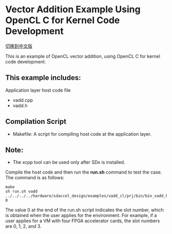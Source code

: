 
Vector Addition Example Using OpenCL C for Kernel Code Development
===============================

[切换到中文版](./README_CN.md)

This is an example of OpenCL vector addition, using OpenCL C for kernel code development. 

This example includes:
---------------------
Application layer host code file

- vadd.cpp
- vadd.h


Compilation Script
--------------------------------
* Makefile: A script for compiling host code at the application layer.

**Note:**
--------------------------------
* The xcpp tool can be used only after SDx is installed. 


Compile the host code and then run the **run.sh** command to test the case. The command is as follows:

```
make
sh run.sh vadd ../../../../hardware/sdaccel_design/examples/vadd_cl/prj/bin/bin_vadd_hw.xclbin 0

```

The value 0 at the end of the run.sh script indicates the slot number, which is obtained when the user applies for the environment. For example, if a user applies for a VM with four FPGA accelerator cards, the slot numbers are 0, 1, 2, and 3.


